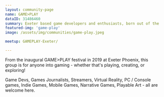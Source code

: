 ```yaml
---
layout: community-page
name: GAME>PLAY
dataID: 31486460
summary: Exeter based game developers and enthusiasts, born out of the 2019 GAME>PLAY festival organised by  Tech Exeter.
featured-img: 'game-play'
image: /assets/img/communities/game-play.jpeg

meetup: GAMEPLAY-Exeter/

---
```

From the inaugural GAME>PLAY festival in 2019 at Exeter Phoenix, this group is for anyone into gaming - whether that's playing, creating, or exploring!

Game Devs, Games Journalists, Streamers, Virtual Reality, PC / Console games, Indie Games, Mobile Games, Narrative Games, Playable Art - all are welcome here.
